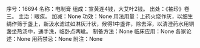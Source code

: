 序号：16694
名称：电制膏
组成：宣黄连4钱，大艾叶2钱。
出处：《袖珍》卷三。
主治：眼疾。
加减：None
功效：None
用法用量：上药火烧作灰，以细生绢作筛于盏上，新汲水滤过如淋灰汁状，候得1中盏许，除去滓，以清澄药水用铜盏坐热汤中，通手洗，临卧点两眦。
制备方法：None
临床应用：None
各家论述：None
用药禁忌：None
附注：None
